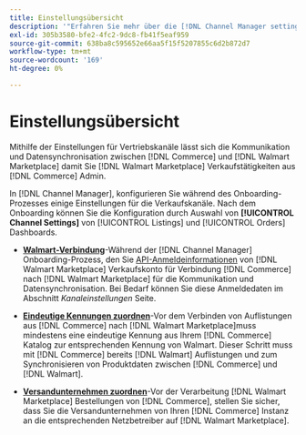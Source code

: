 ```yaml
---
title: Einstellungsübersicht
description: '"Erfahren Sie mehr über die [!DNL Channel Manager settings] zur Konfiguration der Authentifizierung und zur Zuordnung von Produktkatalogattributen und Versandunternehmen, die für die Koordinierung der Verkaufsvorgänge zwischen [!DNL Commerce] und [!DNL Walmart Marketplace].'''
exl-id: 305b3580-bfe2-4fc2-9dc8-fb41f5eaf959
source-git-commit: 638ba8c595652e66aa5f15f5207855c6d2b872d7
workflow-type: tm+mt
source-wordcount: '169'
ht-degree: 0%

---
```



# Einstellungsübersicht

Mithilfe der Einstellungen für Vertriebskanäle lässt sich die Kommunikation und Datensynchronisation zwischen [!DNL Commerce] und [!DNL Walmart Marketplace] damit Sie [!DNL Walmart Marketplace] Verkaufstätigkeiten aus [!DNL Commerce] Admin.

In [!DNL Channel Manager], konfigurieren Sie während des Onboarding-Prozesses einige Einstellungen für die Verkaufskanäle. Nach dem Onboarding können Sie die Konfiguration durch Auswahl von **[!UICONTROL Channel Settings]** von [!UICONTROL Listings] und [!UICONTROL Orders] Dashboards.

* **[Walmart-Verbindung](manage-wmt-connection.md)**-Während der [!DNL Channel Manager] Onboarding-Prozess, den Sie [API-Anmeldeinformationen](walmart-requirements.md#generate-a-walmart-marketplace-production-api-key) von [!DNL Walmart Marketplace] Verkaufskonto für Verbindung [!DNL Commerce] nach [!DNL Walmart Marketplace] für die Kommunikation und Datensynchronisation. Bei Bedarf können Sie diese Anmeldedaten im Abschnitt *Kanaleinstellungen* Seite.

* **[Eindeutige Kennungen zuordnen](map-catalog-attributes.md)**-Vor dem Verbinden von Auflistungen aus [!DNL Commerce] nach [!DNL Walmart Marketplace]muss mindestens eine eindeutige Kennung aus Ihrem [!DNL Commerce] Katalog zur entsprechenden Kennung von Walmart. Dieser Schritt muss mit [!DNL Commerce] bereits [!DNL Walmart] Auflistungen und zum Synchronisieren von Produktdaten zwischen [!DNL Commerce] und [!DNL Walmart].

* **[Versandunternehmen zuordnen](map-shipping-carriers.md)**-Vor der Verarbeitung [!DNL Walmart Marketplace] Bestellungen von [!DNL Commerce], stellen Sie sicher, dass Sie die Versandunternehmen von Ihren [!DNL Commerce] Instanz an die entsprechenden Netzbetreiber auf [!DNL Walmart Marketplace].
